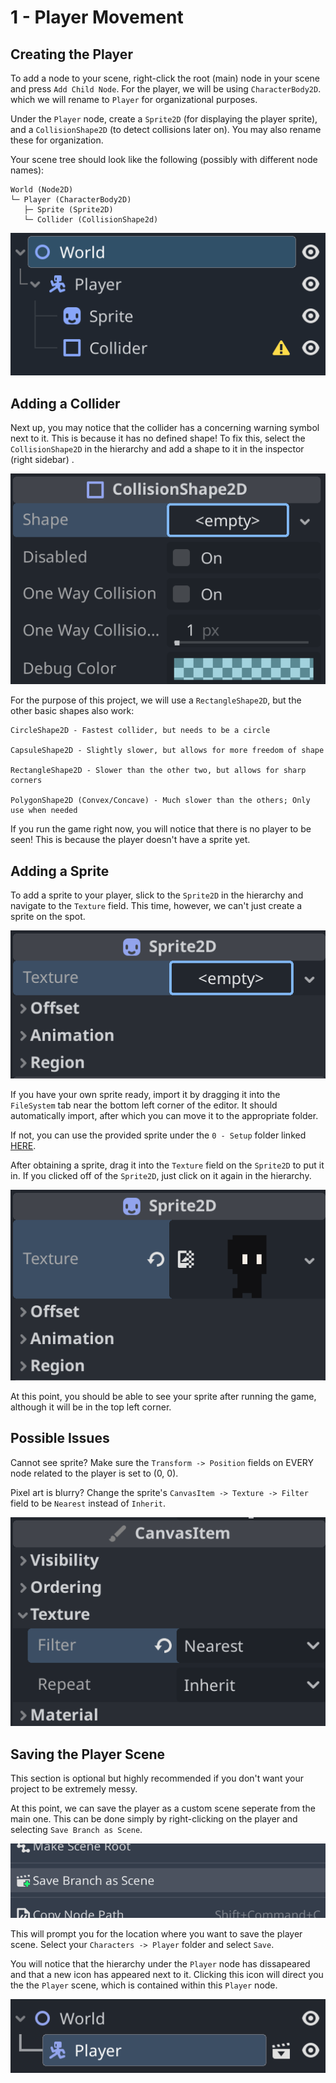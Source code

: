 # 1 - Player Movement

## Creating the Player

To add a node to your scene, right-click the root (main) node in your scene and press `Add Child Node`. For the player, we will be using `CharacterBody2D`. which we will rename to `Player` for organizational purposes.

Under the `Player` node, create a `Sprite2D` (for displaying the player sprite), and a `CollisionShape2D` (to detect collisions later on). You may also rename these for organization.

Your scene tree should look like the following (possibly with different node names):

```
World (Node2D)
└─ Player (CharacterBody2D)
   ├─ Sprite (Sprite2D)
   └─ Collider (CollisionShape2d)
```

![1-0](../.resources/1-0.png "1-0")

## Adding a Collider

Next up, you may notice that the collider has a concerning warning symbol next to it. This is because it has no defined shape! To fix this, select the `CollisionShape2D` in the hierarchy and add a shape to it in the inspector (right sidebar) .

![1-1](../.resources/1-1.png "1-1")

For the purpose of this project, we will use a `RectangleShape2D`, but the other basic shapes also work:

```
CircleShape2D - Fastest collider, but needs to be a circle

CapsuleShape2D - Slightly slower, but allows for more freedom of shape

RectangleShape2D - Slower than the other two, but allows for sharp corners

PolygonShape2D (Convex/Concave) - Much slower than the others; Only use when needed
```

If you run the game right now, you will notice that there is no player to be seen! This is because the player doesn't have a sprite yet.

## Adding a Sprite

To add a sprite to your player, slick to the `Sprite2D` in the hierarchy and navigate to the `Texture` field. This time, however, we can't just create a sprite on the spot.

![1-2](../.resources/1-2.png "1-2")

If you have your own sprite ready, import it by dragging it into the `FileSystem` tab near the bottom left corner of the editor. It should automatically import, after which you can move it to the appropriate folder.

If not, you can use the provided sprite under the `0 - Setup` folder linked [HERE](../0%20-%20Setup/player.png).

After obtaining a sprite, drag it into the `Texture` field on the `Sprite2D` to put it in. If you clicked off of the `Sprite2D`, just click on it again in the hierarchy.

![1-3](../.resources/1-3.png "1-3")

At this point, you should be able to see your sprite after running the game, although it will be in the top left corner.

## Possible Issues

Cannot see sprite? Make sure the `Transform -> Position` fields on EVERY node related to the player is set to (0, 0).

Pixel art is blurry? Change the sprite's `CanvasItem -> Texture -> Filter` field to be `Nearest` instead of `Inherit`.

![1-4](../.resources/1-4.png "1-4")

## Saving the Player Scene

This section is optional but highly recommended if you don't want your project to be extremely messy.

At this point, we can save the player as a custom scene seperate from the main one. This can be done simply by right-clicking on the player and selecting `Save Branch as Scene`.

![1-5](../.resources/1-5.png "1-5")

This will prompt you for the location where you want to save the player scene. Select your `Characters -> Player` folder and select `Save`.

You will notice that the hierarchy under the `Player` node has dissapeared and that a new icon has appeared next to  it. Clicking this icon will direct you the the `Player` scene, which is contained within this `Player` node.

![1-6](../.resources/1-6.png "1-6")

